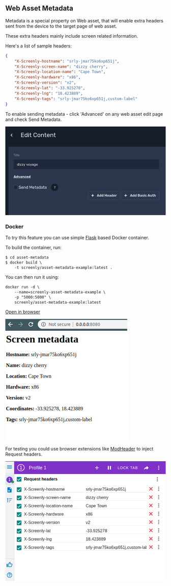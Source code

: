 ## Web Asset Metadata

Metadata is a special property on Web asset, that will enable extra headers sent from the device to the target page of web asset.

These extra headers mainly include screen related information.

Here's a list of sample headers:

```json
{
    "X-Screenly-hostname": "srly-jmar75ko6xp651j",
    "X-Screenly-screen-name": "dizzy cherry",
    "X-Screenly-location-name": "Cape Town",
    "X-Screenly-hardware": "x86",
    "X-Screenly-version": "v2",
    "X-Screenly-lat": "-33.925278",
    "X-Screenly-lng": "18.423889",
    "X-Screenly-tags": "srly-jmar75ko6xp651j,custom-label"
}
```

To enable sending metadata - click 'Advanced' on any web asset edit page and check Send Metadata.

![](img/send_metadata_checkbox.png)

### Docker

To try this feature you can use simple [Flask](https://flask.palletsprojects.com/) based Docker container.

To build the container, run:

```
$ cd asset-metadata
$ docker build \
    -t screenly/asset-metadata-example:latest .
```

You can then run it using:

```
docker run -d \
    --name=screenly-asset-metadata-example \
    -p "5000:5000" \
    screenly/asset-metadata-example:latest
```


[Open in browser](http://0.0.0.0:5000)


![](img/python_script_page.png)


For testing you could use browser extensions like [ModHeader](https://chrome.google.com/webstore/detail/modheader/idgpnmonknjnojddfkpgkljpfnnfcklj?hl=en) to inject Request headers.

![](img/mode_header_example.png)
